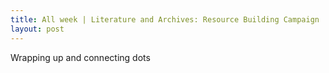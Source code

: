 ```yaml
---
title: All week | Literature and Archives: Resource Building Campaign
layout: post
---
```


Wrapping up and connecting dots
